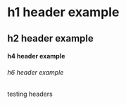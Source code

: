 # h1 header example
## h2 header example
#### h4 header example
###### h6 header example

testing headers

